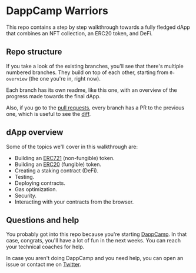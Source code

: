 # DappCamp Warriors

This repo contains a step by step walkthrough towards a fully fledged dApp that combines an NFT collection, an ERC20 token, and DeFi.

## Repo structure

If you take a look of the existing branches, you'll see that there's multiple numbered branches. They build on top of each other, starting from `0-overview` (the one you're in, right now).

Each branch has its own readme, like this one, with an overview of the progress made towards the final dApp.

Also, if you go to the [pull requests](https://github.com/dappcamp/dappcamp-warriors/pulls), every branch has a PR
to the previous one, which is useful to see the [diff](https://github.com/dappcamp/dappcamp-warriors/pull/2/files).

## dApp overview

Some of the topics we'll cover in this walkthrough are:

* Building an [ERC721](https://eips.ethereum.org/EIPS/eip-721) (non-fungible) token.
* Building an [ERC20](https://eips.ethereum.org/EIPS/eip-20) (fungible) token.
* Creating a staking contract (DeFi).
* Testing.
* Deploying contracts.
* Gas optimization.
* Security.
* Interacting with your contracts from the browser.

## Questions and help

You probably got into this repo because you're starting [DappCamp](https://www.dappcamp.xyz/). In that case, congrats, you'll have a lot of fun in the next weeks. You can reach your technical coaches for help.

In case you aren't doing DappCamp and you need help, you can open an issue or contact me on [Twitter](https://twitter.com/lucasjanon).
